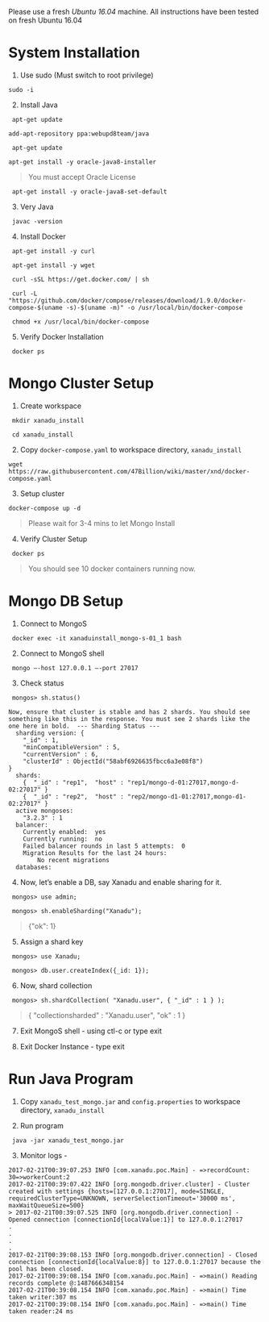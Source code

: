 Please use a fresh *Ubuntu 16.04* machine. All instructions have been tested on fresh Ubuntu 16.04

# System Installation

1. Use sudo (Must switch to root privilege)  

  ``` sudo -i ```

2. Install Java

  ``` apt-get update```

  ``` add-apt-repository ppa:webupd8team/java ``` 

  ``` apt-get update``` 
  
  ``` apt-get install -y oracle-java8-installer ```     
  > You must accept Oracle License
  
  ``` apt-get install -y oracle-java8-set-default``` 

3. Very Java

  ``` javac -version``` 

4. Install Docker

  ``` apt-get install -y curl``` 
  
  ``` apt-get install -y wget``` 
  
  ``` curl -sSL https://get.docker.com/ | sh``` 
  
  ``` curl -L "https://github.com/docker/compose/releases/download/1.9.0/docker-compose-$(uname -s)-$(uname -m)" -o /usr/local/bin/docker-compose``` 
  
  ``` chmod +x /usr/local/bin/docker-compose``` 

5. Verify Docker Installation

  ``` docker ps``` 

# Mongo Cluster Setup

1. Create workspace

  ``` mkdir xanadu_install``` 
  
  ``` cd xanadu_install``` 

2. Copy `docker-compose.yaml` to workspace directory, `xanadu_install`

  ``` wget https://raw.githubusercontent.com/47Billion/wiki/master/xnd/docker-compose.yaml ```

3. Setup cluster

  ``` docker-compose up -d ``` 
  > Please wait for 3-4 mins to let Mongo Install

4. Verify Cluster Setup

  ``` docker ps``` 
  > You should see 10 docker containers running now.

# Mongo DB Setup

1. Connect to MongoS

  ``` docker exec -it xanaduinstall_mongo-s-01_1 bash``` 

2. Connect to MongoS shell

  ``` mongo —-host 127.0.0.1 —-port 27017``` 

3. Check status

  ``` mongos> sh.status()``` 

```text
Now, ensure that cluster is stable and has 2 shards. You should see something like this in the response. You must see 2 shards like the one here in bold.  --- Sharding Status ---
  sharding version: {
	"_id" : 1,
	"minCompatibleVersion" : 5,
	"currentVersion" : 6,
	"clusterId" : ObjectId("58abf6926635fbcc6a3e08f8")
}
  shards:
	{  "_id" : "rep1",  "host" : "rep1/mongo-d-01:27017,mongo-d-02:27017" }
	{  "_id" : "rep2",  "host" : "rep2/mongo-d1-01:27017,mongo-d1-02:27017" }
  active mongoses:
	"3.2.3" : 1
  balancer:
	Currently enabled:  yes
	Currently running:  no
	Failed balancer rounds in last 5 attempts:  0
	Migration Results for the last 24 hours:
		No recent migrations
  databases:
  ```

4. Now, let’s enable a DB, say Xanadu and enable sharing for it.

  ``` mongos> use admin;``` 
  
  ``` mongos> sh.enableSharding("Xanadu");``` 
  > {"ok": 1}

5. Assign a shard key

  ``` mongos> use Xanadu;``` 
  
  ``` mongos> db.user.createIndex({_id: 1});``` 

6. Now, shard collection

  ``` mongos> sh.shardCollection( "Xanadu.user", { "_id" : 1 } );``` 
  
  > { "collectionsharded" : "Xanadu.user", "ok" : 1 }

7. Exit MongoS shell - using ctl-c or type exit

8. Exit Docker Instance - type exit

# Run Java Program

1. Copy `xanadu_test_mongo.jar` and `config.properties` to workspace directory, `xanadu_install`

2. Run program

  ``` java -jar xanadu_test_mongo.jar``` 

3. Monitor logs -

```text
2017-02-21T00:39:07.253 INFO [com.xanadu.poc.Main] - =>recordCount: 30=>workerCount:2
2017-02-21T00:39:07.422 INFO [org.mongodb.driver.cluster] - Cluster created with settings {hosts=[127.0.0.1:27017], mode=SINGLE, requiredClusterType=UNKNOWN, serverSelectionTimeout='30000 ms', maxWaitQueueSize=500}
> 2017-02-21T00:39:07.525 INFO [org.mongodb.driver.connection] - Opened connection [connectionId{localValue:1}] to 127.0.0.1:27017
.
.
.
.
2017-02-21T00:39:08.153 INFO [org.mongodb.driver.connection] - Closed connection [connectionId{localValue:8}] to 127.0.0.1:27017 because the pool has been closed.
2017-02-21T00:39:08.154 INFO [com.xanadu.poc.Main] - =>main() Reading records complete @:1487666348154
2017-02-21T00:39:08.154 INFO [com.xanadu.poc.Main] - =>main() Time taken writer:307 ms
2017-02-21T00:39:08.154 INFO [com.xanadu.poc.Main] - =>main() Time taken reader:24 ms
```
